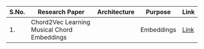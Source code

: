 | S.No. | Research Paper | Architecture | Purpose | Link |
| ---- | ---- | ---- | ---- | ---- |
|1.|Chord2Vec Learning Musical Chord Embeddings||Embeddings|[Link](https://github.com/kwanit1142/Research-Papers-Reading-Directory/blob/main/Natural%20Language%20Processing/Chord2Vec%20Learning%20Musical%20Chord%20Embeddings.pdf)|
